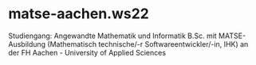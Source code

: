 # matse-aachen.ws22
Studiengang: Angewandte Mathematik und Informatik B.Sc. mit MATSE-Ausbildung (Mathematisch technische/-r Softwareentwickler/-in, IHK) an der FH Aachen - University of Applied Sciences
